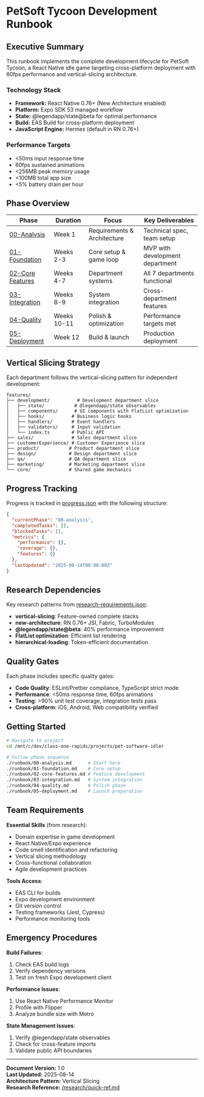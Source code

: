 # PetSoft Tycoon Development Runbook

## Executive Summary

This runbook implements the complete development lifecycle for PetSoft Tycoon, a React Native idle game targeting cross-platform deployment with 60fps performance and vertical-slicing architecture.

### Technology Stack
- **Framework:** React Native 0.76+ (New Architecture enabled)
- **Platform:** Expo SDK 53 managed workflow
- **State:** @legendapp/state@beta for optimal performance
- **Build:** EAS Build for cross-platform deployment
- **JavaScript Engine:** Hermes (default in RN 0.76+)

### Performance Targets
- <50ms input response time
- 60fps sustained animations
- <256MB peak memory usage
- <100MB total app size
- <5% battery drain per hour

## Phase Overview

| Phase | Duration | Focus | Key Deliverables |
|-------|----------|--------|------------------|
| [00-Analysis](./00-analysis.md) | Week 1 | Requirements & Architecture | Technical spec, team setup |
| [01-Foundation](./01-foundation.md) | Weeks 2-3 | Core setup & game loop | MVP with development department |
| [02-Core Features](./02-core-features.md) | Weeks 4-7 | Department systems | All 7 departments functional |
| [03-Integration](./03-integration.md) | Weeks 8-9 | System integration | Cross-department features |
| [04-Quality](./04-quality.md) | Weeks 10-11 | Polish & optimization | Performance targets met |
| [05-Deployment](./05-deployment.md) | Week 12 | Build & launch | Production deployment |

## Vertical Slicing Strategy

Each department follows the vertical-slicing pattern for independent development:

```
features/
├── development/          # Development department slice
│   ├── state/           # @legendapp/state observables
│   ├── components/      # UI components with FlatList optimization
│   ├── hooks/          # Business logic hooks
│   ├── handlers/       # Event handlers
│   ├── validators/     # Input validation
│   └── index.ts        # Public API
├── sales/              # Sales department slice
├── customerExperience/ # Customer Experience slice
├── product/           # Product department slice
├── design/            # Design department slice
├── qa/                # QA department slice
├── marketing/         # Marketing department slice
└── core/              # Shared game mechanics
```

## Progress Tracking

Progress is tracked in [progress.json](./progress.json) with the following structure:

```json
{
  "currentPhase": "00-analysis",
  "completedTasks": [],
  "blockedTasks": [],
  "metrics": {
    "performance": {},
    "coverage": {},
    "features": {}
  },
  "lastUpdated": "2025-08-14T00:00:00Z"
}
```

## Research Dependencies

Key research patterns from [research-requirements.json](./research-requirements.json):

- **vertical-slicing**: Feature-owned complete stacks
- **new-architecture**: RN 0.76+ JSI, Fabric, TurboModules
- **@legendapp/state@beta**: 40% performance improvement
- **FlatList optimization**: Efficient list rendering
- **hierarchical-loading**: Token-efficient documentation

## Quality Gates

Each phase includes specific quality gates:

- **Code Quality**: ESLint/Prettier compliance, TypeScript strict mode
- **Performance**: <50ms response time, 60fps animations
- **Testing**: >90% unit test coverage, integration tests pass
- **Cross-platform**: iOS, Android, Web compatibility verified

## Getting Started

```bash
# Navigate to project
cd /mnt/c/dev/class-one-rapids/projects/pet-software-idler

# Follow phase sequence
./runbook/00-analysis.md      # Start here
./runbook/01-foundation.md    # Core setup
./runbook/02-core-features.md # Feature development
./runbook/03-integration.md   # System integration
./runbook/04-quality.md       # Polish phase
./runbook/05-deployment.md    # Launch preparation
```

## Team Requirements

**Essential Skills** (from research):
- Domain expertise in game development
- React Native/Expo experience
- Code smell identification and refactoring
- Vertical slicing methodology
- Cross-functional collaboration
- Agile development practices

**Tools Access**:
- EAS CLI for builds
- Expo development environment
- Git version control
- Testing frameworks (Jest, Cypress)
- Performance monitoring tools

## Emergency Procedures

**Build Failures**:
1. Check EAS build logs
2. Verify dependency versions
3. Test on fresh Expo development client

**Performance Issues**:
1. Use React Native Performance Monitor
2. Profile with Flipper
3. Analyze bundle size with Metro

**State Management Issues**:
1. Verify @legendapp/state observables
2. Check for cross-feature imports
3. Validate public API boundaries

---

**Document Version:** 1.0  
**Last Updated:** 2025-08-14  
**Architecture Pattern:** Vertical Slicing  
**Research Reference:** [/research/quick-ref.md](../../research/quick-ref.md)